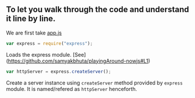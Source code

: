 
To let you walk through the code and understand it line by line.
----------------------------------------------------------------

We are first take [app.js](https://github.com/samyakbhuta/playingAround-nowjs)

```js
var express = require("express");
```
Loads the express module. [See] (https://github.com/samyakbhuta/playingAround-nowjs#L1)


```js
var httpServer = express.createServer();
```
Create a server instance using ```createServer``` method provided by ```express``` module. It is named/refered as ```httpServer``` henceforth. 

